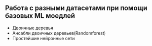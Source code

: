 ## Работа с разными датасетами при помощи базовых ML моедлей
* Двоичные деревья
* Ансабли двоичных деревьев(Randomforest)
* Простейшие нейронные сети
